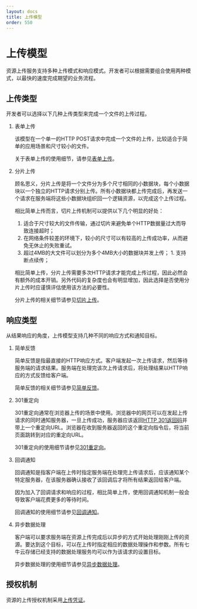 ```yaml
---
layout: docs
title: 上传模型
order: 550
---
```

<a name="upload-models"></a>
# 上传模型

资源上传服务支持多种上传模式和响应模式。开发者可以根据需要组合使用两种模式，以最快的速度完成期望的业务流程。

<a name="upload-types"></a>
## 上传类型

开发者可以选择以下几种上传类型来完成一个文件的上传过程。

1. 表单上传

	该模型在一个单一的HTTP POST请求中完成一个文件的上传，比较适合于简单的应用场景和尺寸较小的文件。
	
	关于表单上传的使用细节，请参见[表单上传](form-upload.html)。
	
1. 分片上传

	顾名思义，分片上传是将一个文件分为多个尺寸相同的小数据块，每个小数据块以一个独立的HTTP请求分别上传。所有小数据块都上传完成后，再发送一个请求在服务端将这些小数据块组织回一个逻辑资源，以完成这个上传过程。
	
	相比简单上传而言，切片上传机制可以提供以下几个明显的好处：
	
	1. 适合于尺寸较大的文件传输，通过切片来避免单个HTTP数据量过大而导致连接超时；
	1. 在网络条件较差的环境下，较小的尺寸可以有较高的上传成功率，从而避免无休止的失败重试。
	1. 超过4MB的大文件可以划分为多个4MB大小的数据块并发上传；	1. 支持断点续传；
	
	相比简单上传，分片上传需要多次HTTP请求才能完成上传过程，因此必然会有额外的成本开销。另外代码的复杂度也会有明显增加，因此选择是否使用分片上传时应谨慎评估使用该方法的必要性。
	
	分片上传的相关细节请参见[切片上传](chunked-upload.html)。
	
<a name="response-types"></a>
## 响应类型	
	
从结果响应的角度，上传模型支持几种不同的响应方式和通知目标。

1. 简单反馈

	简单反馈是指最直接的HTTP响应方式。客户端发起一次上传请求，然后等待服务端的请求结果。服务端在处理完该次上传请求后，将处理结果以HTTP响应的方式反馈给客户端。
	
	简单反馈的相关细节请参见[简单反馈](response/simple-response.html)。
	
1. 301重定向

	301重定向通常在浏览器上传的场景中使用。浏览器中的网页可以在发起上传请求的同时通知服务器，一旦上传成功，服务器应该返回[HTTP 301返回码]()并带上一个重定向URL。浏览器在收到服务器返回的这个重定向指令后，将当前页面跳转到对应的重定向URL。
	
	301重定向的使用细节请参见[301重定向](response/redirect.html)。
	
1. 回调通知

	回调通知是指客户端在上传时指定服务端在处理完上传请求后，应该通知某个特定服务器，在该服务器确认接收了该回调后才将所有结果返回给客户端。
	
	因为加入了回调请求和响应的过程，相比简单上传，使用回调通知机制一般会导致客户端花费更多的等待时间。
	
	回调通知的使用细节请参见[回调通知](response/callback.html)。
	
1. 异步数据处理

	客户端可以要求服务端在资源上传完成后以异步的方式开始处理刚刚上传的资源。要达到这个目标，可以在上传时指定相应的数据处理操作和参数。所有七牛云存储已经支持的数据处理服务均可以作为该请求的设置目标。
	
	异步数据处理的使用细节请参见[异步数据处理](response/persistent-op.html)。
	
## 授权机制

资源的上传授权机制采用[上传凭证](../security.html#upload-token)。
